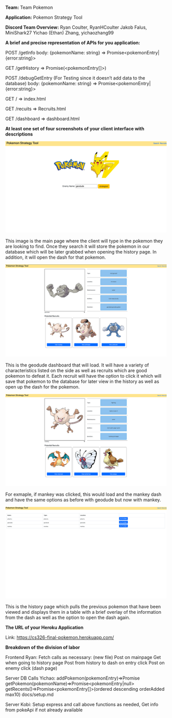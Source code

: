 **Team:** Team Pokemon

**Application:** Pokemon Strategy Tool

**Discord Team Overview:**
Ryan Coulter, RyanHCoulter
Jakob Falus, MiniShark27
Yichao (Ethan) Zhang, yichaozhang99

**A brief and precise representation of APIs for you application:**

POST /getInfo
body: {pokemonName: string}
=> Promise<pokemonEntry|{error:string}>
  
  
GET /getHistory
 => Promise(<pokemonEntry[]>)
 
 
POST /debugGetEntry (For Testing since it doesn’t add data to the database)
body: {pokemonName: string}
=> Promise<pokemonEntry|{error:string}>


GET /
	=> index.html
  
  
GET /recuits
=> Recruits.html


GET /dashboard
=> dashboard.html

**At least one set of four screenshots of your client interface with descriptions**

<img src="https://github.com/RyanHCoulter/cs326-final-TeamPokemon/blob/main/docs/geodude.png"/>

This image is the main page where the client will type in the pokemon they are looking to find. Once they search it will store the pokemon in our database which will be later grabbed when opening the history page. In addition, it will open the dash for that pokemon.

<img src="https://github.com/RyanHCoulter/cs326-final-TeamPokemon/blob/main/docs/geodude_dash.png"/>

This is the geodude dashboard that will load. It will have a variety of characteristics listed on the side as well as recruits which are good pokemon to defeat it. Each recruit will have the option to click it which will save that pokemon to the database for later view in the history as well as open up the dash for the pokemon. 

<img src="https://github.com/RyanHCoulter/cs326-final-TeamPokemon/blob/main/docs/mankey.png"/>

For exmaple, if mankey was clicked, this would load and the mankey dash and have the same options as before with geodude but now with mankey. 

<img src="https://github.com/RyanHCoulter/cs326-final-TeamPokemon/blob/main/docs/history-tab.png"/>

This is the history page which pulls the previous pokemon that have been viewed and displays them in a table with a brief overlay of the information from the dash as well as the option to open the dash again. 

**The URL of your Heroku Application**

Link: https://cs326-final-pokemon.herokuapp.com/


**Breakdown of the division of labor**

Frontend Ryan:
	Fetch calls as necessary: (new file)
		Post on mainpage
		Get when going to history page
		Post from history to dash on entry click
		Post on enemy click (dash page)

Server DB Calls Yichao:
	addPokemon(pokemonEntry)=>Promise<boolean>
	getPokemon(pokemonName)=>Promise<pokemonEntry|null>
	getRecents()=>Promise<pokemonEntry[]>(ordered descending orderAdded max10)
	docs/setup.md

Server Kobi:
	Setup express and call above functions as needed,
	Get info from pokeApi if not already available
